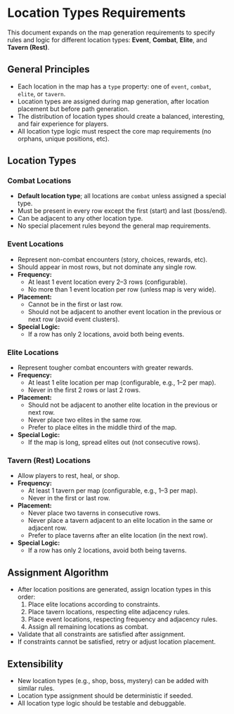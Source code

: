# Location Types Requirements

This document expands on the map generation requirements to specify rules and logic for different location types: **Event**, **Combat**, **Elite**, and **Tavern (Rest)**.

## General Principles

- Each location in the map has a `type` property: one of `event`, `combat`, `elite`, or `tavern`.
- Location types are assigned during map generation, after location placement but before path generation.
- The distribution of location types should create a balanced, interesting, and fair experience for players.
- All location type logic must respect the core map requirements (no orphans, unique positions, etc).

## Location Types

### Combat Locations
- **Default location type**; all locations are `combat` unless assigned a special type.
- Must be present in every row except the first (start) and last (boss/end).
- Can be adjacent to any other location type.
- No special placement rules beyond the general map requirements.

### Event Locations
- Represent non-combat encounters (story, choices, rewards, etc).
- Should appear in most rows, but not dominate any single row.
- **Frequency:**
  - At least 1 event location every 2–3 rows (configurable).
  - No more than 1 event location per row (unless map is very wide).
- **Placement:**
  - Cannot be in the first or last row.
  - Should not be adjacent to another event location in the previous or next row (avoid event clusters).
- **Special Logic:**
  - If a row has only 2 locations, avoid both being events.

### Elite Locations
- Represent tougher combat encounters with greater rewards.
- **Frequency:**
  - At least 1 elite location per map (configurable, e.g., 1–2 per map).
  - Never in the first 2 rows or last 2 rows.
- **Placement:**
  - Should not be adjacent to another elite location in the previous or next row.
  - Never place two elites in the same row.
  - Prefer to place elites in the middle third of the map.
- **Special Logic:**
  - If the map is long, spread elites out (not consecutive rows).

### Tavern (Rest) Locations
- Allow players to rest, heal, or shop.
- **Frequency:**
  - At least 1 tavern per map (configurable, e.g., 1–3 per map).
  - Never in the first or last row.
- **Placement:**
  - Never place two taverns in consecutive rows.
  - Never place a tavern adjacent to an elite location in the same or adjacent row.
  - Prefer to place taverns after an elite location (in the next row).
- **Special Logic:**
  - If a row has only 2 locations, avoid both being taverns.

## Assignment Algorithm

- After location positions are generated, assign location types in this order:
  1. Place elite locations according to constraints.
  2. Place tavern locations, respecting elite adjacency rules.
  3. Place event locations, respecting frequency and adjacency rules.
  4. Assign all remaining locations as combat.
- Validate that all constraints are satisfied after assignment.
- If constraints cannot be satisfied, retry or adjust location placement.

## Extensibility

- New location types (e.g., shop, boss, mystery) can be added with similar rules.
- Location type assignment should be deterministic if seeded.
- All location type logic should be testable and debuggable. 